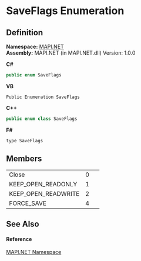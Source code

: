 # SaveFlags Enumeration




## Definition
**Namespace:** <a href="5bef4637-66f8-16d4-e5f4-4d0da57a1538.md">MAPI.NET</a>  
**Assembly:** MAPI.NET (in MAPI.NET.dll) Version: 1.0.0

**C#**
``` C#
public enum SaveFlags
```
**VB**
``` VB
Public Enumeration SaveFlags
```
**C++**
``` C++
public enum class SaveFlags
```
**F#**
``` F#
type SaveFlags
```



## Members
<table>
<tr>
<td>Close</td>
<td>0</td>
<td> </td></tr>
<tr>
<td>KEEP_OPEN_READONLY</td>
<td>1</td>
<td> </td></tr>
<tr>
<td>KEEP_OPEN_READWRITE</td>
<td>2</td>
<td> </td></tr>
<tr>
<td>FORCE_SAVE</td>
<td>4</td>
<td> </td></tr>
</table>

## See Also


#### Reference
<a href="5bef4637-66f8-16d4-e5f4-4d0da57a1538.md">MAPI.NET Namespace</a>  
